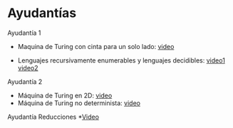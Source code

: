 # Ayudantías

Ayudantía 1

* Maquina de Turing con cinta para un solo lado: [video](https://drive.google.com/file/d/1QZJsEvd0IdcOV-MPLvW0NP5-KhVVHhld/view?usp=sharing)

* Lenguajes recursivamente enumerables y lenguajes decidibles: [video1](https://drive.google.com/file/d/1ocqbWbiRLZYAAtMMxx4-vtId6226EZ2S/view?usp=sharing) [video2](https://drive.google.com/file/d/1F1uh7tr9hy_DdIuC2d1UGquO-TMtxW6y/view?usp=sharing)

Ayudantía 2

* Máquina de Turing en 2D: [video](https://drive.google.com/file/d/11bRNcTAiUvKGwFMGjraIqOT8kC9Tuyoy/view?usp=sharing)
* Máquina de Turing no determinista: [video](https://drive.google.com/file/d/1ar8kSRhCiAF_JkXiDnpBfE3G8RG6U4D_/view?usp=sharing)

Ayudantía Reducciones 
*[Video](https://drive.google.com/file/d/1JCHXDsYgLyZZ2msOo2QgCL3BwNV4EKsz/view?usp=sharing)
